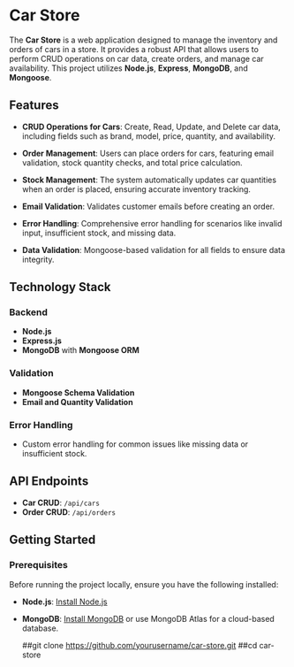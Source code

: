 
# Car Store


The **Car Store** is a web application designed to manage the inventory and orders of cars in a store. It provides a robust API that allows users to perform CRUD operations on car data, create orders, and manage car availability. This project utilizes **Node.js**, **Express**, **MongoDB**, and **Mongoose**.


## Features

- **CRUD Operations for Cars**: Create, Read, Update, and Delete car data, including fields such as brand, model, price, quantity, and availability.

  
- **Order Management**: Users can place orders for cars, featuring email validation, stock quantity checks, and total price calculation.

  
- **Stock Management**: The system automatically updates car quantities when an order is placed, ensuring accurate inventory tracking.

  
- **Email Validation**: Validates customer emails before creating an order.

  
- **Error Handling**: Comprehensive error handling for scenarios like invalid input, insufficient stock, and missing data.

  
- **Data Validation**: Mongoose-based validation for all fields to ensure data integrity.



## Technology Stack
### Backend
- **Node.js**
- **Express.js**
- **MongoDB** with **Mongoose ORM**
  
### Validation
- **Mongoose Schema Validation**
- **Email and Quantity Validation**

### Error Handling
- Custom error handling for common issues like missing data or insufficient stock. 
## API Endpoints
- **Car CRUD**: `/api/cars`
- **Order CRUD**: `/api/orders`

## Getting Started
### Prerequisites 


Before running the project locally, ensure you have the following installed:

- **Node.js**: [Install Node.js](https://nodejs.org/)
  
- **MongoDB**: [Install MongoDB](https://www.mongodb.com/try/download/community) or use MongoDB Atlas for a cloud-based database.

   ##git clone https://github.com/yourusername/car-store.git
   ##cd car-store
